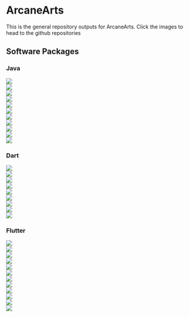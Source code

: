 # ArcaneArts
This is the general repository outputs for ArcaneArts. Click the images to head to the github repositories

## Software Packages

### Java 

[![](https://img.shields.io/github/v/release/ArcaneArts/Amulet?color=%236f24f0&display_name=tag&label=Amulet&sort=semver&style=for-the-badge)](https://github.com/ArcaneArts/Amulet)  
[![](https://img.shields.io/github/v/release/ArcaneArts/Curse?color=%236f24f0&display_name=tag&label=Curse&sort=semver&style=for-the-badge)](https://github.com/ArcaneArts/Curse)  
[![](https://img.shields.io/github/v/release/ArcaneArts/Source?color=%236f24f0&display_name=tag&label=Source&sort=semver&style=for-the-badge)](https://github.com/ArcaneArts/Source)  
[![](https://img.shields.io/github/v/release/ArcaneArts/Spatial?color=%236f24f0&display_name=tag&label=Spatial&sort=semver&style=for-the-badge)](https://github.com/ArcaneArts/Spatial)  
[![](https://img.shields.io/github/v/release/ArcaneArts/Edict?color=%236f24f0&display_name=tag&label=Edict&sort=semver&style=for-the-badge)](https://github.com/ArcaneArts/Edict)  
[![](https://img.shields.io/github/v/release/ArcaneArts/Chrono?color=%236f24f0&display_name=tag&label=Chrono&sort=semver&style=for-the-badge)](https://github.com/ArcaneArts/Chrono)  
[![](https://img.shields.io/github/v/release/ArcaneArts/BitPack?color=%236f24f0&display_name=tag&label=BitPack&sort=semver&style=for-the-badge)](https://github.com/ArcaneArts/BitPack)  
[![](https://img.shields.io/github/v/release/ArcaneArts/MultiBurst?color=%236f24f0&display_name=tag&label=MultiBurst&sort=semver&style=for-the-badge)](https://github.com/ArcaneArts/MultiBurst)  
[![](https://img.shields.io/github/v/release/ArcaneArts/NBTSon?color=%236f24f0&display_name=tag&label=NBTSon&sort=semver&style=for-the-badge)](https://github.com/ArcaneArts/NBTSon)  
[![](https://img.shields.io/github/v/release/ArcaneArts/Fukkit?color=%236f24f0&display_name=tag&label=Fukkit&sort=semver&style=for-the-badge)](https://github.com/ArcaneArts/Fukkit)  
[![](https://img.shields.io/github/v/release/ArcaneArts/Cram?color=%236f24f0&display_name=tag&label=Cram&sort=semver&style=for-the-badge)](https://github.com/ArcaneArts/Cram)  
                                         
### Dart

[![](https://img.shields.io/pub/v/throttled?color=00c7b0&label=throttled&style=for-the-badge)](https://github.com/ArcaneArts/throttled)    
[![](https://img.shields.io/pub/v/microshaft?color=00c7b0&label=microshaft&style=for-the-badge)](https://github.com/ArcaneArts/microshaft)   
[![](https://img.shields.io/pub/v/fast_log?color=00c7b0&label=fast_log&style=for-the-badge)](https://github.com/ArcaneArts/fast_log)     
[![](https://img.shields.io/pub/v/memcached?color=00c7b0&label=memcached&style=for-the-badge)](https://github.com/ArcaneArts/memcached)   
[![](https://img.shields.io/pub/v/mapped_list?color=00c7b0&label=mapped_list&style=for-the-badge)](https://github.com/ArcaneArts/mapped_list)  
[![](https://img.shields.io/pub/v/tryhard?color=00c7b0&label=tryhard&style=for-the-badge)](https://github.com/ArcaneArts/tryhard)      
[![](https://img.shields.io/pub/v/jpatch?color=00c7b0&label=jpatch&style=for-the-badge)](https://github.com/ArcaneArts/jpatch)    
[![](https://img.shields.io/pub/v/loud?color=00c7b0&label=loud&style=for-the-badge)](https://github.com/ArcaneArts/loud)    
[![](https://img.shields.io/pub/v/precision_stopwatch?color=00c7b0&label=precision_stopwatch&style=for-the-badge)](https://github.com/ArcaneArts/precision_stopwatch)    

### Flutter

[![](https://img.shields.io/pub/v/quantum?color=248df0&label=quantum&style=for-the-badge)](https://github.com/ArcaneArts/quantum)    
[![](https://img.shields.io/pub/v/freeze?color=248df0&label=freeze&style=for-the-badge)](https://github.com/ArcaneArts/freeze)    
[![](https://img.shields.io/pub/v/padded?color=248df0&label=padded&style=for-the-badge)](https://github.com/ArcaneArts/padded)    
[![](https://img.shields.io/pub/v/snackbar?color=248df0&label=snackbar&style=for-the-badge)](https://github.com/ArcaneArts/snackbar)     
[![](https://img.shields.io/pub/v/flyout?color=248df0&label=flyout&style=for-the-badge)](https://github.com/ArcaneArts/flyout)    
[![](https://img.shields.io/pub/v/dialoger?color=248df0&label=dialoger&style=for-the-badge)](https://github.com/ArcaneArts/dialoger)       
[![](https://img.shields.io/pub/v/charm?color=248df0&label=charm&style=for-the-badge)](https://github.com/ArcaneArts/charm)    
[![](https://img.shields.io/pub/v/ingest?color=248df0&label=ingest&style=for-the-badge)](https://github.com/ArcaneArts/ingest)    
[![](https://img.shields.io/pub/v/arcane?color=248df0&label=arcane&style=for-the-badge)](https://github.com/ArcaneArts/arcane)     
[![](https://img.shields.io/pub/v/animated_switcher?color=248df0&label=animated_switcher&style=for-the-badge)](https://github.com/ArcaneArts/animated_switcher)     
[![](https://img.shields.io/pub/v/base64_audio_source?color=248df0&label=base64_audio_source&style=for-the-badge)](https://github.com/ArcaneArts/base64_audio_source)      
[![](https://img.shields.io/pub/v/delayed_progress_indicator?color=248df0&label=delayed_progress_indicator&style=for-the-badge)](https://github.com/ArcaneArts/delayed_progress_indicator)    
